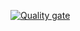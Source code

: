 [![Quality gate](https://sonarcloud.io/api/project_badges/quality_gate?project=tatianamih_lecture4_Objects_And_Classes)](https://sonarcloud.io/dashboard?id=tatianamih_lecture4_Objects_And_Classes)